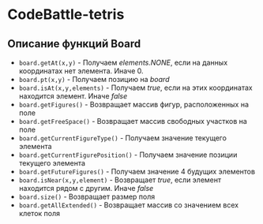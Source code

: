 # CodeBattle-tetris

## Описание функций **Board**

- `board.getAt(x,y)` - Получаем *elements.NONE*, если на данных координатах нет элемента. Иначе 0.
- `board.pt(x,y)` - Получаем позицию на *board*
- `board.isAt(x,y,elements)` - Получаем *true*, если на этих координатах находится элемент. Иначе *false*
- `board.getFigures()` - Возвращает массив фигур, расположенных на поле
- `board.getFreeSpace()` - Возвращает массив свободных участков на поле
- `board.getCurrentFigureType()` - Получаем значение текущего элемента
- `board.getCurrentFigurePosition()` - Получаем значение позиции текущего элемента
- `board.getFutureFigures()` - Получаем значение 4 будущих элементов
- `board.isNear(x,y,element)` - Возвращает *true*, если элемент находится рядом с другим. Иначе *false*
- `board.size()` - Возвращает размер поля
- `board.getAllExtended()` - Возвращает массив со значением всех клеток поля
